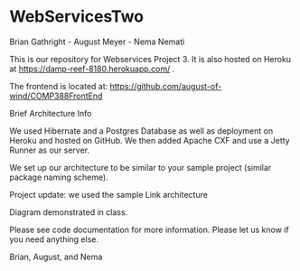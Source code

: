 # WebServicesTwo

Brian Gathright - August Meyer - Nema Nemati

This is our repository for Webservices Project 3. It is also hosted on Heroku at https://damp-reef-8180.herokuapp.com/ . 

The frontend is located at: https://github.com/august-of-wind/COMP388FrontEnd

Brief Architecture Info

We used Hibernate and a Postgres Database as well as deployment on Heroku and hosted on GitHub. We then added Apache CXF and use a Jetty Runner as our server. 

We set up our architecture to be similar to your sample project (similar package naming scheme). 

Project update: we used the sample Link architecture

Diagram demonstrated in class.

Please see code documentation for more information. Please let us know if you need anything else.

Brian, August, and Nema
